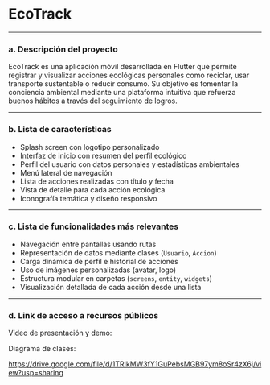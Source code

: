 # EcoTrack

---

### a. Descripción del proyecto

EcoTrack es una aplicación móvil desarrollada en Flutter que permite registrar y visualizar acciones ecológicas personales como reciclar, usar transporte sustentable o reducir consumo. Su objetivo es fomentar la conciencia ambiental mediante una plataforma intuitiva que refuerza buenos hábitos a través del seguimiento de logros.

---

### b. Lista de características

- Splash screen con logotipo personalizado
- Interfaz de inicio con resumen del perfil ecológico
- Perfil del usuario con datos personales y estadísticas ambientales
- Menú lateral de navegación
- Lista de acciones realizadas con título y fecha
- Vista de detalle para cada acción ecológica
- Iconografía temática y diseño responsivo

---

### c. Lista de funcionalidades más relevantes

- Navegación entre pantallas usando rutas
- Representación de datos mediante clases (`Usuario`, `Accion`)
- Carga dinámica de perfil e historial de acciones
- Uso de imágenes personalizadas (avatar, logo)
- Estructura modular en carpetas (`screens`, `entity`, `widgets`)
- Visualización detallada de cada acción desde una lista

---

### d. Link de acceso a recursos públicos

Video de presentación y demo:  


Diagrama de clases:  

https://drive.google.com/file/d/1TRIkMW3fY1GuPebsMGB97ym8oSr4zX6j/view?usp=sharing